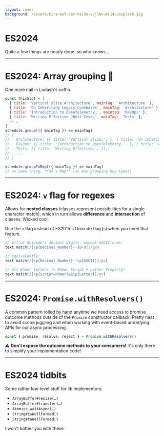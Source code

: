 ```yaml
---
layout: cover
background: /covers/kira-auf-der-heide-v7jlNFuKF14-unsplash.jpg
---
```


# ES2024

Quite a few things are nearly done, so who knows…

---

# ES2024: Array grouping 🎉

One more nail in Lodash's coffin.

```js
const thisSlot = [
  { title: 'Vertical Slice Architecture', mainTag: 'Architecture' },
  { title: 'On Inheriting Legacy Codebases', mainTag: 'Architecture' },
  { title: 'Introduction to OpenTelemetry…', maintag: 'DevOps' },
  { title: 'Writing Effective JUnit Tests', mainTag: 'Tests' },
  // …
]
schedule.group(({ mainTag }) => mainTag)
// {
//   Architecture: [{ title: 'Vertical Slice…'… }, { title: 'On Inheriting…'… }],
//   DevOps: [{ title: 'Introduction to OpenTelemetry…'… }, { title: 'Accélérez vos API…'… }],
//   Tests: [{ title: 'Writing Effective…'… }],
//   ...
// }

schedule.groupToMap(({ mainTag }) => mainTag)
// => Same thing, **as a Map** (so any grouping key type!)
```

---

# ES2024: `v` flag for regexes

Allows for **nested classes** (classes represent possibilities for a single character match), which in turn allows **difference** and **intersection** of classes. Wicked cool.

Use the `v` flag instead of ES2015's Unicode flag (`u`) when you need that feature.

```js
// All of Unicode's decimal digits, except ASCII ones:
text.match(/[\p{Decimal_Number}--[0-9]]/gv)

// Equivalently:
text.match(/[\p{Decimal_Number}--\p{ASCII}]/gv)

// All Khmer letters (= Khmer Script + Letter Property)
text.match(/[\p{Script=Khmer}&&\p{Letter}]/gv)
```

---

# ES2024: `Promise.withResolvers()`

A common pattern rolled by hand anytime we need access to promise outcome methods outside of the `Promise` constructor callback.  Pretty neat to avoid scope juggling and when working with event-based underlying APIs for our async processing.

```js
const { promise, resolve, reject } = Promise.withResolvers()
```

⚠️ **Don't expose the outcome methods to your consumers!** It's only there to simplify your implementation code!

---

# ES2024 tidbits

Some rather low-level stuff for lib implementors:

- `ArrayBuffer#resize(…)`
- `ArrayBuffer#transfer(…)`
- `Atomics.waitAsync(…)`
- `String#isWellFormed()`
- `String#toWellFormed()`

I won't bother you with these